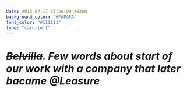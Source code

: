 ```yaml
---
date: 2013-07-17 15:20:09 +0200
background_color: "#FAFAFA"
font_color: "#111111"
type: "card-left"
---
```

# *~~Belvilla~~. Few words about start of our work with a company that later bacame @Leasure*
